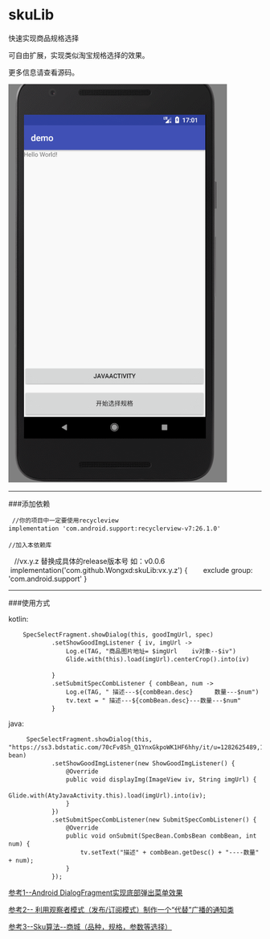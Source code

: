 # skuLib
快速实现商品规格选择

可自由扩展，实现类似淘宝规格选择的效果。

更多信息请查看源码。


![演示](/art/demo.gif)

***

###添加依赖
      
     //你的项目中一定要使用recycleview
    implementation 'com.android.support:recyclerview-v7:26.1.0'

    //加入本依赖库
    //vx.y.z 替换成具体的release版本号 如：v0.0.6
    implementation('com.github.Wongxd:skuLib:vx.y.z') { 
        exclude group: 'com.android.support'
    }





***
###使用方式
  
 kotlin:

 		SpecSelectFragment.showDialog(this, goodImgUrl, spec)
                .setShowGoodImgListener { iv, imgUrl ->
                    Log.e(TAG, "商品图片地址= $imgUrl    iv对象--$iv")
                    Glide.with(this).load(imgUrl).centerCrop().into(iv)

                }
                .setSubmitSpecCombListener { combBean, num ->
                    Log.e(TAG, " 描述---${combBean.desc}      数量---$num")
                    tv.text = " 描述---${combBean.desc}---数量---$num"
                }



java:


		 SpecSelectFragment.showDialog(this, "https://ss3.bdstatic.com/70cFv8Sh_Q1YnxGkpoWK1HF6hhy/it/u=1282625489,100434574&fm=27&gp=0.jpg", bean)
                .setShowGoodImgListener(new ShowGoodImgListener() {
                    @Override
                    public void displayImg(ImageView iv, String imgUrl) {
                        Glide.with(AtyJavaActivity.this).load(imgUrl).into(iv);
                    }
                })
                .setSubmitSpecCombListener(new SubmitSpecCombListener() {
                    @Override
                    public void onSubmit(SpecBean.CombsBean combBean, int num) {
                        tv.setText("描述" + combBean.getDesc() + "----数量" + num);
                    }
                });





















[参考1--Android DialogFragment实现底部弹出菜单效果](http://blog.csdn.net/wbwjx/article/details/50507344)

[参考2-- 利用观察者模式（发布/订阅模式）制作一个“代替”广播的通知类](http://blog.csdn.net/chengliang0315/article/details/53381539)

[参考3--Sku算法--商城（品种，规格，参数等选择）](http://blog.csdn.net/u012589795/article/details/53304287)
